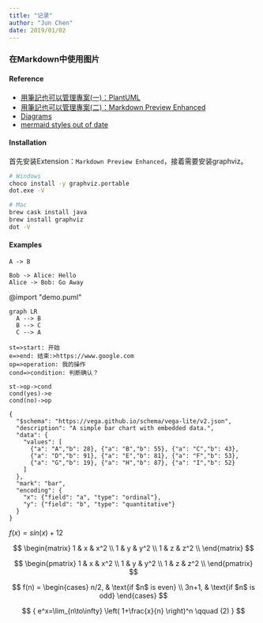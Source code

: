 ```yaml
---
title: "记录"
author: "Jun Chen"
date: 2019/01/02
---
```


### 在Markdown中使用图片

#### Reference

- [用筆記也可以管理專案(一)：PlantUML](https://jonny-huang.github.io/projects/01_plantuml/)
- [用筆記也可以管理專案(二)：Markdown Preview Enhanced](https://jonny-huang.github.io/projects/02_markdown_preview_enhanced/)
- [Diagrams](https://github.com/shd101wyy/markdown-preview-enhanced/blob/master/docs/diagrams.md)
- [mermaid styles out of date](https://github.com/shd101wyy/markdown-preview-enhanced/issues/983)

#### Installation

首先安装Extension：`Markdown Preview Enhanced`，接着需要安装graphviz。

```bash
# Windows
choco install -y graphviz.portable
dot.exe -V

# Mac
brew cask install java
brew install graphviz
dot -V
```

#### Examples

```plantuml
A -> B
```

```puml
Bob -> Alice: Hello
Alice -> Bob: Go Away
```

@import "demo.puml"

```mermaid
graph LR
  A --> B
  B --> C
  C --> A
```

```flow
st=>start: 开始
e=>end: 结束:>https://www.google.com
op=>operation: 我的操作
cond=>condition: 判断确认？
  
st->op->cond
cond(yes)->e
cond(no)->op
```

```vega-lite
{
  "$schema": "https://vega.github.io/schema/vega-lite/v2.json",
  "description": "A simple bar chart with embedded data.",
  "data": {
    "values": [
      {"a": "A","b": 28}, {"a": "B","b": 55}, {"a": "C","b": 43},
      {"a": "D","b": 91}, {"a": "E","b": 81}, {"a": "F","b": 53},
      {"a": "G","b": 19}, {"a": "H","b": 87}, {"a": "I","b": 52}
    ]
  },
  "mark": "bar",
  "encoding": {
    "x": {"field": "a", "type": "ordinal"},
    "y": {"field": "b", "type": "quantitative"}
  }
}
```

$f(x) = sin(x) + 12$

$$
    \begin{matrix}
    1 & x & x^2 \\
    1 & y & y^2 \\
    1 & z & z^2 \\
    \end{matrix}
$$

$$
    \begin{pmatrix}
    1 & x & x^2 \\
    1 & y & y^2 \\
    1 & z & z^2 \\
    \end{pmatrix}
$$

$$
f(n) =
\begin{cases}
n/2,  & \text{if $n$ is even} \\
3n+1, & \text{if $n$ is odd}
\end{cases}
$$

$$
{
e^x=\lim_{n\to\infty} \left( 1+\frac{x}{n} \right)^n
\qquad (2) 
}
$$
